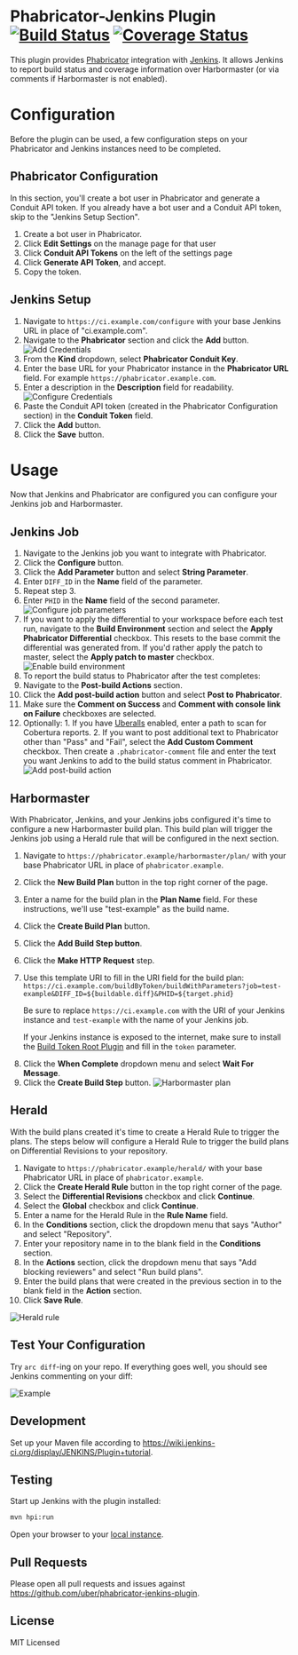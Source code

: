 # Phabricator-Jenkins Plugin [![Build Status](https://travis-ci.org/uber/phabricator-jenkins-plugin.svg?branch=master)](https://travis-ci.org/uber/phabricator-jenkins-plugin) [![Coverage Status](https://coveralls.io/repos/uber/phabricator-jenkins-plugin/badge.svg?branch=master&service=github)](https://coveralls.io/github/uber/phabricator-jenkins-plugin?branch=master)

This plugin provides [Phabricator][] integration with [Jenkins][]. It allows Jenkins to
report build status and coverage information over Harbormaster (or via comments
if Harbormaster is not enabled).

[Phabricator]: http://phabricator.org/
[Jenkins]: https://jenkins-ci.org/

Configuration
=============

Before the plugin can be used, a few configuration steps on your
Phabricator and Jenkins instances need to be completed.

Phabricator Configuration
-------------------------

In this section, you'll create a bot user in Phabricator and generate a Conduit API token. If you already have a bot user and a Conduit API token, skip to the "Jenkins Setup Section".

1. Create a bot user in Phabricator.
2. Click **Edit Settings** on the manage page for that user
3. Click **Conduit API Tokens** on the left of the settings page
4. Click **Generate API Token**, and accept.
5. Copy the token.

Jenkins Setup
-------------

1. Navigate to `https://ci.example.com/configure` with your base Jenkins URL in place of "ci.example.com".
2. Navigate to the **Phabricator** section and click the **Add** button. ![Add Credentials](/docs/add-credentials.png)
3. From the **Kind** dropdown, select **Phabricator Conduit Key**.
4. Enter the base URL for your Phabricator instance in the **Phabricator URL** field. For example `https://phabricator.example.com`.
5. Enter a description in the **Description** field for readability.![Configure Credentials](/docs/configure-credentials.png)
6. Paste the Conduit API token (created in the Phabricator Configuration section) in the **Conduit Token** field.
7. Click the **Add** button.
8. Click the **Save** button.

Usage
=====

Now that Jenkins and Phabricator are configured you can configure your Jenkins job and Harbormaster.

Jenkins Job
-----------

1. Navigate to the Jenkins job you want to integrate with Phabricator.
2. Click the **Configure** button.
3. Click the **Add Parameter** button and select **String Parameter**.
4. Enter `DIFF_ID` in the **Name** field of the parameter.
5. Repeat step 3.
6. Enter `PHID` in the **Name** field of the second parameter. ![Configure job parameters](/docs/configure-job-parameters.png)
7. If you want to apply the differential to your workspace before each test run, navigate to the **Build Environment** section and select the **Apply Phabricator Differential** checkbox. This resets to the base commit the differential was generated from. If you'd rather apply the patch to master, select the **Apply patch to master** checkbox.
![Enable build environment](/docs/configure-job-environment.png)
8. To report the build status to Phabricator after the test completes:
  1. Navigate to the **Post-build Actions** section.
  2. Click the **Add post-build action** button and select **Post to Phabricator**.
  3. Make sure the **Comment on Success** and **Comment with console link on Failure** checkboxes are selected.
  4. Optionally: 
    1. If you have [Uberalls](https://github.com/uber/uberalls) enabled, enter a path to scan for Cobertura reports.
    2. If you want to post additional text to Phabricator other than "Pass" and "Fail", select the **Add Custom Comment** checkbox. Then create a `.phabricator-comment` file and enter the text you want Jenkins to add to the build status comment in Phabricator.
![Add post-build action](/docs/configure-job-post-build.png)

Harbormaster
------------

With Phabricator, Jenkins, and your Jenkins jobs configured it's time to configure a new Harbormaster build plan. This build plan will trigger the Jenkins job using a Herald rule that will be configured in the next section.

1. Navigate to `https://phabricator.example/harbormaster/plan/` with your base Phabricator URL in place of `phabricator.example`.
2. Click the **New Build Plan** button in the top right corner of the page.
3. Enter a name for the build plan in the **Plan Name** field. For these instructions, we'll use "test-example" as the build name.
4. Click the **Create Build Plan** button.
5. Click the **Add Build Step button**.
6. Click the **Make HTTP Request** step.
7. Use this template URI to fill in the URI field for the build plan: `https://ci.example.com/buildByToken/buildWithParameters?job=test-example&DIFF_ID=${buildable.diff}&PHID=${target.phid}`

	Be sure to replace `https://ci.example.com` with the URI of your Jenkins instance and `test-example` with the name of your Jenkins job.
	
	If your Jenkins instance is exposed to the internet, make sure to install the [Build Token Root Plugin][] and fill in the `token` parameter.
	
[Build Token Root Plugin]: https://wiki.jenkins-ci.org/display/JENKINS/Build+Token+Root+Plugin

8. Click the **When Complete** dropdown menu and select **Wait For Message**.
9. Click the **Create Build Step** button.
![Harbormaster plan](/docs/harbormaster-plan.png)

Herald
------

With the build plans created it's time to create a Herald Rule to trigger the plans. The steps below will configure a Herald Rule to trigger the build plans on Differential Revisions to your repository.

1. Navigate to `https://phabricator.example/herald/` with your base Phabricator URL in place of `phabricator.example`.
2. Click the **Create Herald Rule** button in the top right corner of the page.
3. Select the **Differential Revisions** checkbox and click **Continue**.
4. Select the **Global** checkbox and click **Continue**.
5. Enter a name for the Herald Rule in the **Rule Name** field.
6. In the **Conditions** section, click the dropdown menu that says "Author" and select "Repository".
7. Enter your repository name in to the blank field in the **Conditions** section.
8. In the **Actions** section, click the dropdown menu that says "Add blocking reviewers" and select "Run build plans".
9. Enter the build plans that were created in the previous section in to the blank field in the **Action** section.
10. Click **Save Rule**.

![Herald rule](/docs/herald-rule.png)

Test Your Configuration
-----------------------

Try `arc diff`-ing on your repo. If everything goes well, you should see Jenkins
commenting on your diff:

![Example](/docs/uberalls-integration.png)

Development
-----------

Set up your Maven file according to
https://wiki.jenkins-ci.org/display/JENKINS/Plugin+tutorial.


Testing
-------

Start up Jenkins with the plugin installed:
```bash
mvn hpi:run
```

Open your browser to your [local instance](http://localhost:8080/jenkins/).

Pull Requests
-------------

Please open all pull requests and issues against
https://github.com/uber/phabricator-jenkins-plugin.

License
-------

MIT Licensed
